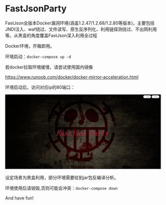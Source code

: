 # FastJsonParty
FastJson全版本Docker漏洞环境(涵盖1.2.47/1.2.68/1.2.80等版本)，主要包括JNDI注入、waf绕过、文件读写、原生反序列化、利用链探测绕过、不出网利用等。从黑盒的角度覆盖FastJson深入利用全过程

Docker环境，开箱即用。

环境启动：`docker-compose up -d` 

若docker拉取环境缓慢，请尝试使用国内镜像

https://www.runoob.com/docker/docker-mirror-acceleration.html

环境启动后，访问对应ip的80端口：

![image](images\1.png)

设定场景为黑盒利用，部分环境需要给到jar包反编译分析。

环境使用后请销毁,否则可能会冲突：`docker-compose down` 

And have fun!
